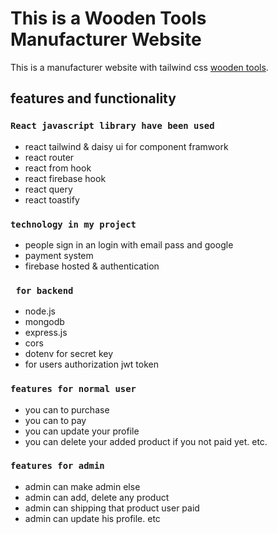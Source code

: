 # This is a Wooden Tools Manufacturer Website

This is a manufacturer website with tailwind css [wooden tools](https://wooden-tools-manufacturer.web.app/).

## features and functionality

### `React javascript library have been used`

* react tailwind & daisy ui for component framwork
* react router
* react from hook 
* react firebase hook 
* react query
* react toastify

### `technology in my project`
* people sign in an login with email pass and google
* payment system 
* firebase hosted & authentication


### ` for backend`
* node.js
* mongodb
* express.js
* cors 
* dotenv for secret key 
* for users authorization jwt token

### `features for normal user`
* you can to purchase 
* you can to pay 
* you can update your profile 
* you can delete your added product if you not paid yet. etc.

### `features for admin`
* admin can make admin else
* admin can add, delete any product 
* admin can shipping that product user paid
* admin can update his profile. etc
